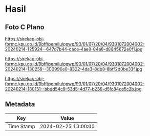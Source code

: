 # Hasil

## Foto C Plano

https://sirekap-obj-formc.kpu.go.id/9bff/pemilu/ppwp/93/01/07/20/04/9301072004002-20240214-125924--647d7b44-cace-4ae8-84a6-d8645672e0f1.jpg

https://sirekap-obj-formc.kpu.go.id/9bff/pemilu/ppwp/93/01/07/20/04/9301072004002-20240214-130259--300990e0-8322-4da3-8db8-8bff2d0be33f.jpg

https://sirekap-obj-formc.kpu.go.id/9bff/pemilu/ppwp/93/01/07/20/04/9301072004002-20240214-130151--bbdd54c9-53d5-4d77-b239-d5fc84ce5c2b.jpg


## Metadata

| Key        | Value               |
| ---------- | ------------------- |
| Time Stamp | 2024-02-25 13:00:00 |



